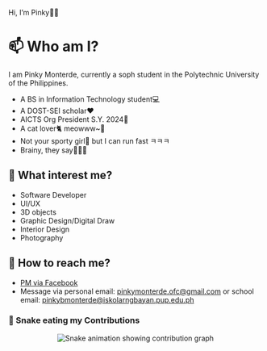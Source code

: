 Hi, I’m Pinky👋😊

# 📫 Who am I?
I am Pinky Monterde, currently a soph student in the Polytechnic University of the Philippines.
- A BS in Information Technology student💻​
- A DOST-SEI scholar​​❤️​
- AICTS Org President S.Y. 2024📝
- A cat lover​​🐈 meowww~🐾​
- Not your sporty girl🤫 but I can run fast ㅋㅋㅋ
- Brainy, they say🤷🏻‍♀️

## 👀 What interest me?
- Software Developer
- UI/UX
- 3D objects
- Graphic Design/Digital Draw
- Interior Design
- Photography

## 💬 How to reach me?
- [PM via Facebook](https://web.facebook.com/mspinkymonterde/)
- Message via
  personal email: pinkymonterde.ofc@gmail.com or
  school email: pinkybmonterde@iskolarngbayan.pup.edu.ph


### 🐍 Snake eating my Contributions

<div align="center">
  <picture>
    <source media="(prefers-color-scheme: dark)" srcset="https://raw.githubusercontent.com/mspinkymonterde/mspinkymonterde/output/github-contribution-grid-snake-dark.svg" />
    <source media="(prefers-color-scheme: light)" srcset="https://raw.githubusercontent.com/mspinkymonterde/mspinkymonterde/output/github-contribution-grid-snake.svg" />
    <img alt="Snake animation showing contribution graph" src="https://raw.githubusercontent.com/mspinkymonterde/mspinkymonterde/output/github-contribution-grid-snake.svg" />
  </picture>
</div>



<!---
pinkythefuturecomputer/pinkythefuturecomputer is a ✨ special ✨ repository because its `README.md` (this file) appears on your GitHub profile.
You can click the Preview link to take a look at your changes.
--->
